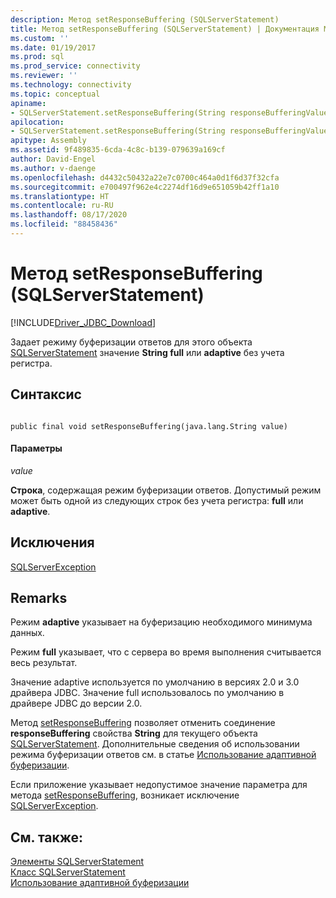```yaml
---
description: Метод setResponseBuffering (SQLServerStatement)
title: Метод setResponseBuffering (SQLServerStatement) | Документация Майкрософт
ms.custom: ''
ms.date: 01/19/2017
ms.prod: sql
ms.prod_service: connectivity
ms.reviewer: ''
ms.technology: connectivity
ms.topic: conceptual
apiname:
- SQLServerStatement.setResponseBuffering(String responseBufferingValue)
apilocation:
- SQLServerStatement.setResponseBuffering(String responseBufferingValue)
apitype: Assembly
ms.assetid: 9f489835-6cda-4c8c-b139-079639a169cf
author: David-Engel
ms.author: v-daenge
ms.openlocfilehash: d4432c50432a22e7c0700c464a0d1f6d37f32cfa
ms.sourcegitcommit: e700497f962e4c2274df16d9e651059b42ff1a10
ms.translationtype: HT
ms.contentlocale: ru-RU
ms.lasthandoff: 08/17/2020
ms.locfileid: "88458436"
---
```

# <a name="setresponsebuffering-method-sqlserverstatement"></a>Метод setResponseBuffering (SQLServerStatement)
[!INCLUDE[Driver_JDBC_Download](../../../includes/driver_jdbc_download.md)]

  Задает режиму буферизации ответов для этого объекта [SQLServerStatement](../../../connect/jdbc/reference/sqlserverstatement-class.md) значение **String full** или **adaptive** без учета регистра.  
  
## <a name="syntax"></a>Синтаксис  
  
```  
  
public final void setResponseBuffering(java.lang.String value)  
```  
  
#### <a name="parameters"></a>Параметры  
 *value*  
  
 **Строка**, содержащая режим буферизации ответов. Допустимый режим может быть одной из следующих строк без учета регистра: **full** или **adaptive**.  
  
## <a name="exceptions"></a>Исключения  
 [SQLServerException](../../../connect/jdbc/reference/sqlserverexception-class.md)  
  
## <a name="remarks"></a>Remarks  
 Режим **adaptive** указывает на буферизацию необходимого минимума данных.  
  
 Режим **full** указывает, что с сервера во время выполнения считывается весь результат.  
  
 Значение adaptive используется по умолчанию в версиях 2.0 и 3.0 драйвера JDBC. Значение full использовалось по умолчанию в драйвере JDBC до версии 2.0.  
  
 Метод [setResponseBuffering](../../../connect/jdbc/reference/setresponsebuffering-method-sqlserverstatement.md) позволяет отменить соединение **responseBuffering** свойства **String** для текущего объекта [SQLServerStatement](../../../connect/jdbc/reference/sqlserverstatement-class.md). Дополнительные сведения об использовании режима буферизации ответов см. в статье [Использование адаптивной буферизации](../../../connect/jdbc/using-adaptive-buffering.md).  
  
 Если приложение указывает недопустимое значение параметра для метода [setResponseBuffering](../../../connect/jdbc/reference/setresponsebuffering-method-sqlserverstatement.md), возникает исключение [SQLServerException](../../../connect/jdbc/reference/sqlserverexception-class.md).  
  
## <a name="see-also"></a>См. также:  
 [Элементы SQLServerStatement](../../../connect/jdbc/reference/sqlserverstatement-members.md)   
 [Класс SQLServerStatement](../../../connect/jdbc/reference/sqlserverstatement-class.md)   
 [Использование адаптивной буферизации](../../../connect/jdbc/using-adaptive-buffering.md)  
  
  
